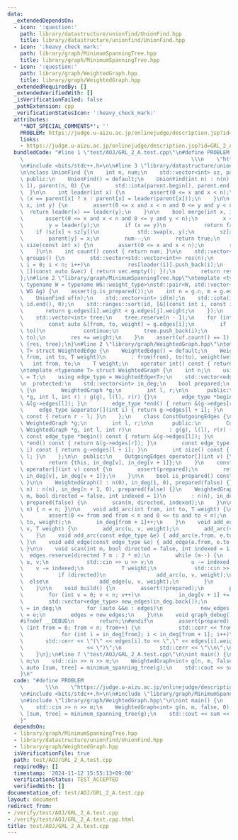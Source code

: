 ```yaml
---
data:
  _extendedDependsOn:
  - icon: ':question:'
    path: library/datastructure/unionfind/UnionFind.hpp
    title: library/datastructure/unionfind/UnionFind.hpp
  - icon: ':heavy_check_mark:'
    path: library/graph/MinimumSpanningTree.hpp
    title: library/graph/MinimumSpanningTree.hpp
  - icon: ':question:'
    path: library/graph/WeightedGraph.hpp
    title: library/graph/WeightedGraph.hpp
  _extendedRequiredBy: []
  _extendedVerifiedWith: []
  _isVerificationFailed: false
  _pathExtension: cpp
  _verificationStatusIcon: ':heavy_check_mark:'
  attributes:
    '*NOT_SPECIAL_COMMENTS*': ''
    PROBLEM: https://judge.u-aizu.ac.jp/onlinejudge/description.jsp?id=GRL_2_A
    links:
    - https://judge.u-aizu.ac.jp/onlinejudge/description.jsp?id=GRL_2_A
  bundledCode: "#line 1 \"test/AOJ/GRL_2_A.test.cpp\"\n#define PROBLEM           \
    \                                                     \\\n    \"https://judge.u-aizu.ac.jp/onlinejudge/description.jsp?id=GRL_2_A\"\
    \n#include <bits/stdc++.h>\n\n#line 3 \"library/datastructure/unionfind/UnionFind.hpp\"\
    \n\nclass UnionFind {\n    int n, num;\n    std::vector<int> sz, parent;\n\n \
    \ public:\n    UnionFind() = default;\n    UnionFind(int n) : n(n), num(n), sz(n,\
    \ 1), parent(n, 0) {\n        std::iota(parent.begin(), parent.end(), 0);\n  \
    \  }\n\n    int leader(int x) {\n        assert(0 <= x and x < n);\n        return\
    \ (x == parent[x] ? x : parent[x] = leader(parent[x]));\n    }\n\n    bool same(int\
    \ x, int y) {\n        assert(0 <= x and x < n and 0 <= y and y < n);\n      \
    \  return leader(x) == leader(y);\n    }\n\n    bool merge(int x, int y) {\n \
    \       assert(0 <= x and x < n and 0 <= y and y < n);\n        x = leader(x);\n\
    \        y = leader(y);\n        if (x == y)\n            return false;\n    \
    \    if (sz[x] < sz[y])\n            std::swap(x, y);\n        sz[x] += sz[y];\n\
    \        parent[y] = x;\n        num--;\n        return true;\n    }\n\n    int\
    \ size(const int x) {\n        assert(0 <= x and x < n);\n        return sz[leader(x)];\n\
    \    }\n\n    int count() const { return num; }\n\n    std::vector<std::vector<int>>\
    \ groups() {\n        std::vector<std::vector<int>> res(n);\n        for (int\
    \ i = 0; i < n; i++)\n            res[leader(i)].push_back(i);\n        std::erase_if(res,\
    \ [](const auto &vec) { return vec.empty(); });\n        return res;\n    }\n\
    };\n#line 2 \"library/graph/MinimumSpanningTree.hpp\"\ntemplate <typename WG,\
    \ typename W = typename WG::weight_type>\nstd::pair<W, std::vector<int>> minimum_spanning_tree(const\
    \ WG &g) {\n    assert(g.is_prepared());\n    int n = g.n, m = g.edges.size();\n\
    \    UnionFind uf(n);\n    std::vector<int> id(m);\n    std::iota(id.begin(),\
    \ id.end(), 0);\n    std::ranges::sort(id, [&](const int i, const int j) {\n \
    \       return g.edges[i].weight < g.edges[j].weight;\n    });\n    W res = 0;\n\
    \    std::vector<int> tree;\n    tree.reserve(n - 1);\n    for (int i : id) {\n\
    \        const auto &[from, to, weight] = g.edges[i];\n        if (uf.same(from,\
    \ to))\n            continue;\n        tree.push_back(i);\n        uf.merge(from,\
    \ to);\n        res += weight;\n    }\n    assert(uf.count() == 1);\n    return\
    \ {res, tree};\n}\n#line 2 \"library/graph/WeightedGraph.hpp\"\ntemplate <typename\
    \ T> struct WeightedEdge {\n    WeightedEdge() = default;\n    WeightedEdge(int\
    \ from, int to, T weight)\n        : from(from), to(to), weight(weight) {}\n \
    \   int from, to;\n    T weight;\n    operator int() const { return to; }\n};\n\
    \ntemplate <typename T> struct WeightedGraph {\n    int n;\n    using weight_type\
    \ = T;\n    using edge_type = WeightedEdge<T>;\n    std::vector<edge_type> edges;\n\
    \n  protected:\n    std::vector<int> in_deg;\n    bool prepared;\n    class OutgoingEdges\
    \ {\n        WeightedGraph *g;\n        int l, r;\n\n      public:\n        OutgoingEdges(WeightedGraph\
    \ *g, int l, int r) : g(g), l(l), r(r) {}\n        edge_type *begin() { return\
    \ &(g->edges[l]); }\n        edge_type *end() { return &(g->edges[r]); }\n   \
    \     edge_type &operator[](int i) { return g->edges[l + i]; }\n        int size()\
    \ const { return r - l; }\n    };\n    class ConstOutgoingEdges {\n        const\
    \ WeightedGraph *g;\n        int l, r;\n\n      public:\n        ConstOutgoingEdges(const\
    \ WeightedGraph *g, int l, int r)\n            : g(g), l(l), r(r) {}\n       \
    \ const edge_type *begin() const { return &(g->edges[l]); }\n        const edge_type\
    \ *end() const { return &(g->edges[r]); }\n        const edge_type &operator[](int\
    \ i) const { return g->edges[l + i]; }\n        int size() const { return r -\
    \ l; }\n    };\n\n  public:\n    OutgoingEdges operator[](int v) {\n        assert(prepared);\n\
    \        return {this, in_deg[v], in_deg[v + 1]};\n    }\n    const ConstOutgoingEdges\
    \ operator[](int v) const {\n        assert(prepared);\n        return {this,\
    \ in_deg[v], in_deg[v + 1]};\n    }\n\n    bool is_prepared() const { return prepared;\
    \ }\n\n    WeightedGraph() : n(0), in_deg(1, 0), prepared(false) {}\n    WeightedGraph(int\
    \ n) : n(n), in_deg(n + 1, 0), prepared(false) {}\n    WeightedGraph(int n, int\
    \ m, bool directed = false, int indexed = 1)\n        : n(n), in_deg(n + 1, 0),\
    \ prepared(false) {\n        scan(m, directed, indexed);\n    }\n\n    void resize(int\
    \ n) { n = n; }\n\n    void add_arc(int from, int to, T weight) {\n        assert(!prepared);\n\
    \        assert(0 <= from and from < n and 0 <= to and to < n);\n        edges.emplace_back(from,\
    \ to, weight);\n        in_deg[from + 1]++;\n    }\n    void add_edge(int u, int\
    \ v, T weight) {\n        add_arc(u, v, weight);\n        add_arc(v, u, weight);\n\
    \    }\n    void add_arc(const edge_type &e) { add_arc(e.from, e.to, e.weight);\
    \ }\n    void add_edge(const edge_type &e) { add_edge(e.from, e.to, e.weight);\
    \ }\n\n    void scan(int m, bool directed = false, int indexed = 1) {\n      \
    \  edges.reserve(directed ? m : 2 * m);\n        while (m--) {\n            int\
    \ u, v;\n            std::cin >> u >> v;\n            u -= indexed;\n        \
    \    v -= indexed;\n            T weight;\n            std::cin >> weight;\n \
    \           if (directed)\n                add_arc(u, v, weight);\n          \
    \  else\n                add_edge(u, v, weight);\n        }\n        build();\n\
    \    }\n\n    void build() {\n        assert(!prepared);\n        prepared = true;\n\
    \        for (int v = 0; v < n; v++)\n            in_deg[v + 1] += in_deg[v];\n\
    \        std::vector<edge_type> new_edges(in_deg.back());\n        auto counter\
    \ = in_deg;\n        for (auto &&e : edges)\n            new_edges[counter[e.from]++]\
    \ = e;\n        edges = new_edges;\n    }\n\n    void graph_debug() const {\n\
    #ifndef __DEBUG\n        return;\n#endif\n        assert(prepared);\n        for\
    \ (int from = 0; from < n; from++) {\n            std::cerr << from << \";\";\n\
    \            for (int i = in_deg[from]; i < in_deg[from + 1]; i++)\n         \
    \       std::cerr << \"(\" << edges[i].to << \",\" << edges[i].weight\n      \
    \                    << \")\";\n            std::cerr << \"\\n\";\n        }\n\
    \    }\n};\n#line 7 \"test/AOJ/GRL_2_A.test.cpp\"\n\nint main() {\n    int n,\
    \ m;\n    std::cin >> n >> m;\n    WeightedGraph<int> g(n, m, false, 0);\n   \
    \ auto [sum, tree] = minimum_spanning_tree(g);\n    std::cout << sum << std::endl;\n\
    }\n"
  code: "#define PROBLEM                                                         \
    \       \\\n    \"https://judge.u-aizu.ac.jp/onlinejudge/description.jsp?id=GRL_2_A\"\
    \n#include <bits/stdc++.h>\n\n#include \"library/graph/MinimumSpanningTree.hpp\"\
    \n#include \"library/graph/WeightedGraph.hpp\"\n\nint main() {\n    int n, m;\n\
    \    std::cin >> n >> m;\n    WeightedGraph<int> g(n, m, false, 0);\n    auto\
    \ [sum, tree] = minimum_spanning_tree(g);\n    std::cout << sum << std::endl;\n\
    }"
  dependsOn:
  - library/graph/MinimumSpanningTree.hpp
  - library/datastructure/unionfind/UnionFind.hpp
  - library/graph/WeightedGraph.hpp
  isVerificationFile: true
  path: test/AOJ/GRL_2_A.test.cpp
  requiredBy: []
  timestamp: '2024-11-12 15:55:13+09:00'
  verificationStatus: TEST_ACCEPTED
  verifiedWith: []
documentation_of: test/AOJ/GRL_2_A.test.cpp
layout: document
redirect_from:
- /verify/test/AOJ/GRL_2_A.test.cpp
- /verify/test/AOJ/GRL_2_A.test.cpp.html
title: test/AOJ/GRL_2_A.test.cpp
---
```

